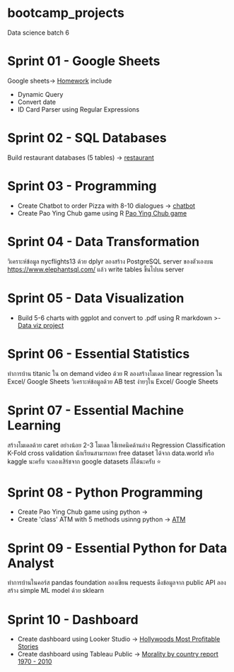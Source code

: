 # bootcamp_projects
Data science batch 6 

# Sprint 01 - Google Sheets 
  
  Google sheets-> [Homework]()
include
- Dynamic Query 
- Convert date
- ID Card Parser using Regular Expressions

# Sprint 02 - SQL Databases

Build restaurant databases (5 tables) -> [restaurant](https://replit.com/@WarisaraBoontha/SQLHomeworkBatch-6-My-restaurant#main.sql)

# Sprint 03 - Programming

- Create Chatbot to order Pizza with 8-10 dialogues -> [chatbot](https://replit.com/@WarisaraBoontha/Batch6ChatbotOrderPizza#main.r)
- Create Pao Ying Chub game using R [Pao Ying Chub game](https://replit.com/@WarisaraBoontha/Pao-Ching-Chub#main.r)

# Sprint 04 - Data Transformation

วิเคราะห์ข้อมูล nycflights13 ด้วย dplyr
ลองสร้าง PostgreSQL server ของตัวเองบน https://www.elephantsql.com/ แล้ว write tables ขึ้นไปบน server

# Sprint 05 - Data Visualization

- Build 5-6 charts with ggplot and convert to .pdf using R markdown >- [Data viz project](https://github.com/Jannina19/bootcamp_projects/blob/main/program_R/HW_Dataviz.pdf)


# Sprint 06 - Essential Statistics

ทำการบ้าน titanic ใน on demand video ด้วย R
ลองสร้างโมเดล linear regression ใน Excel/ Google Sheets
วิเคราะห์ข้อมูลด้วย AB test ง่ายๆใน Excel/ Google Sheets

# Sprint 07 - Essential Machine Learning

สร้างโมเดลด้วย caret อย่างน้อย 2-3 โมเดล ใช้เทคนิคด้านล่าง
Regression
Classification
K-Fold cross validation
นักเรียนสามารถหา free dataset ได้จาก data.world หรือ kaggle นะครับ จะลองเสิร์ชจาก google datasets ก็ได้นะครับ ⭐

# Sprint 08 - Python Programming

- Create Pao Ying Chub game using python -> 
- Create 'class' ATM with 5 methods  usinng python -> [ATM](https://datalore.jetbrains.com/notebook/aEY1B94nxQbTC8y0e0G6Ml/ssGKf5svM3FnzUOJVYSNnw/)

# Sprint 09 - Essential Python for Data Analyst

ทำการบ้านในคอร์ส pandas foundation
ลองเขียน requests ดึงข้อมูลจาก public API
ลองสร้าง simple ML model ด้วย sklearn

# Sprint 10 - Dashboard

- Create dashboard using Looker Studio -> [Hollywoods Most Profitable Stories](https://lookerstudio.google.com/s/h6eKUz9fVdA)
- Create dashboard using Tableau Public -> [Morality by country report 1970 - 2010](https://public.tableau.com/app/profile/warisara.boonthahom/viz/Moralitybycountryreport1970-2010/Dashboard1)
